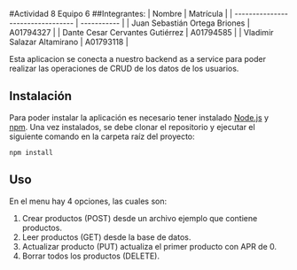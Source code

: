 #Actividad 8 Equipo 6
##Integrantes:
| Nombre                            | Matrícula   |
| --------------------------------- | ----------- |
| Juan Sebastián Ortega Briones     | A01794327   |
| Dante Cesar Cervantes Gutiérrez   | A01794585   |
| Vladimir Salazar Altamirano       | A01793118   |


Esta aplicacion se conecta a nuestro backend as a service para poder realizar las operaciones de CRUD de los datos de los usuarios.

## Instalación

Para poder instalar la aplicación es necesario tener instalado [Node.js](https://nodejs.org/es/) y [npm](https://www.npmjs.com/). Una vez instalados, se debe clonar el repositorio y ejecutar el siguiente comando en la carpeta raíz del proyecto:

```
npm install
```

## Uso
En el menu hay 4 opciones, las cuales son:
1. Crear productos (POST) desde un archivo ejemplo que contiene productos.
2. Leer productos (GET) desde la base de datos.
3. Actualizar producto (PUT) actualiza el primer producto con APR de 0.
4. Borrar todos los productos (DELETE).

